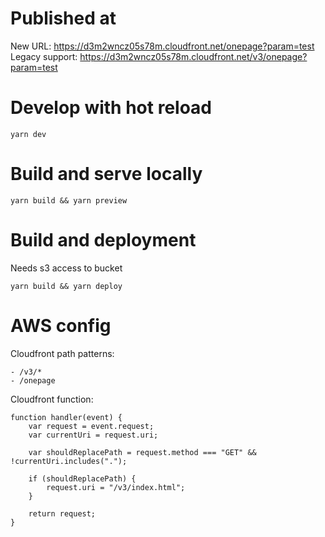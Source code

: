 # Published at
New URL: https://d3m2wncz05s78m.cloudfront.net/onepage?param=test
Legacy support: https://d3m2wncz05s78m.cloudfront.net/v3/onepage?param=test

# Develop with hot reload
`yarn dev`

# Build and serve locally
`yarn build && yarn preview`

# Build and deployment
Needs s3 access to bucket

`yarn build && yarn deploy`

# AWS config
Cloudfront path patterns:
```
- /v3/*
- /onepage
```

Cloudfront function:
```
function handler(event) {
    var request = event.request;
    var currentUri = request.uri;

    var shouldReplacePath = request.method === "GET" && !currentUri.includes(".");

    if (shouldReplacePath) {
        request.uri = "/v3/index.html";
    }

    return request;
}
```